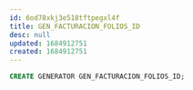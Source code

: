 ```yaml
---
id: 6od78xkj3e518tftpegxl4f
title: GEN_FACTURACION_FOLIOS_ID
desc: null
updated: 1684912751
created: 1684912751
---
```



```sql
CREATE GENERATOR GEN_FACTURACION_FOLIOS_ID;
```
